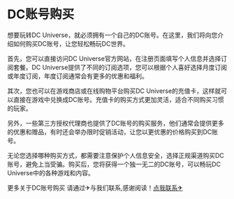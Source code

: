 # DC账号购买

想要玩转DC Universe，就必须拥有一个自己的DC账号。在这里，我们将向您介绍如何购买DC账号，让您轻松畅玩DC世界。

首先，您可以直接访问DC Universe官方网站，在注册页面填写个人信息并选择订阅套餐。DC Universe提供了不同的订阅选项，您可以根据个人喜好选择月度订阅或年度订阅，年度订阅通常会有更多的优惠和福利。

其次，您也可以在游戏商店或在线购物平台购买DC Universe的充值卡，这样就可以直接在游戏中兑换成DC账号。充值卡的购买方式更加灵活，适合不同购买习惯的玩家。

另外，一些第三方授权代理商也提供了DC账号的购买服务，他们通常会提供更多的优惠和赠品，有时还会举办限时促销活动，让您以更优惠的价格购买到DC账号。

无论您选择哪种购买方式，都需要注意保护个人信息安全，选择正规渠道购买DC账号，避免上当受骗。购买后，您将获得一个独一无二的DC账号，可以畅玩DC Universe中的各种游戏和内容。

更多关于DC账号购买 请通过✈与我们联系,感谢阅读！[点我联系✈](https://go.k02.cc)